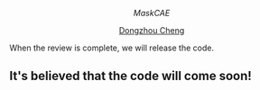 <p align="center"><em>MaskCAE</em></p>
<p align="center"><a href="https://cheng-haha.github.io/">Dongzhou Cheng</a></p>

When the review is complete, we will release the code. 

## It's believed that the code will come soon!
